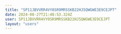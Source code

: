 ```yaml
---
title: "SP11JBVVRR4VY0SR9MRSSKB22HJ5QWGWE3E9CEJPT"
date: 2024-08-27T21:48:53.324Z
user: SP11JBVVRR4VY0SR9MRSSKB22HJ5QWGWE3E9CEJPT
layout: "users"
---
```

    